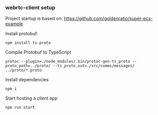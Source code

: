 ### webrtc-client setup

Project startup is based on:
https://github.com/goldenratio/super-ecs-example



Install protobuf:
```
npm install ts-proto
```

Compile Protobuf to TypeScript
```
protoc --plugin=./node_modules/.bin/protoc-gen-ts_proto --proto_path=../proto/ --ts_proto_out=./src/comms/messages/ ../proto/*.proto
```

Install dependencies

```
npm i
```

Start hosting a client app

```
npm run start
```
